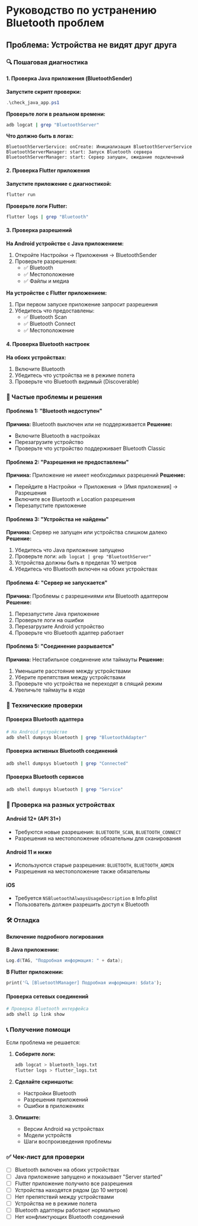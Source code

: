# Руководство по устранению Bluetooth проблем

## Проблема: Устройства не видят друг друга

### 🔍 Пошаговая диагностика

#### 1. Проверка Java приложения (BluetoothSender)

**Запустите скрипт проверки:**
```powershell
.\check_java_app.ps1
```

**Проверьте логи в реальном времени:**
```bash
adb logcat | grep "BluetoothServer"
```

**Что должно быть в логах:**
```
BluetoothServerService: onCreate: Инициализация BluetoothServerService
BluetoothServerManager: start: Запуск Bluetooth сервера
BluetoothServerManager: start: Сервер запущен, ожидание подключений
```

#### 2. Проверка Flutter приложения

**Запустите приложение с диагностикой:**
```bash
flutter run
```

**Проверьте логи Flutter:**
```bash
flutter logs | grep "Bluetooth"
```

#### 3. Проверка разрешений

**На Android устройстве с Java приложением:**
1. Откройте Настройки → Приложения → BluetoothSender
2. Проверьте разрешения:
   - ✅ Bluetooth
   - ✅ Местоположение
   - ✅ Файлы и медиа

**На устройстве с Flutter приложением:**
1. При первом запуске приложение запросит разрешения
2. Убедитесь что предоставлены:
   - ✅ Bluetooth Scan
   - ✅ Bluetooth Connect
   - ✅ Местоположение

#### 4. Проверка Bluetooth настроек

**На обоих устройствах:**
1. Включите Bluetooth
2. Убедитесь что устройства не в режиме полета
3. Проверьте что Bluetooth видимый (Discoverable)

### 🚨 Частые проблемы и решения

#### Проблема 1: "Bluetooth недоступен"
**Причина:** Bluetooth выключен или не поддерживается
**Решение:**
- Включите Bluetooth в настройках
- Перезагрузите устройство
- Проверьте что устройство поддерживает Bluetooth Classic

#### Проблема 2: "Разрешения не предоставлены"
**Причина:** Приложение не имеет необходимых разрешений
**Решение:**
- Перейдите в Настройки → Приложения → [Имя приложения] → Разрешения
- Включите все Bluetooth и Location разрешения
- Перезапустите приложение

#### Проблема 3: "Устройства не найдены"
**Причина:** Сервер не запущен или устройства слишком далеко
**Решение:**
1. Убедитесь что Java приложение запущено
2. Проверьте логи: `adb logcat | grep "BluetoothServer"`
3. Устройства должны быть в пределах 10 метров
4. Убедитесь что Bluetooth включен на обоих устройствах

#### Проблема 4: "Сервер не запускается"
**Причина:** Проблемы с разрешениями или Bluetooth адаптером
**Решение:**
1. Перезапустите Java приложение
2. Проверьте логи на ошибки
3. Перезагрузите Android устройство
4. Проверьте что Bluetooth адаптер работает

#### Проблема 5: "Соединение разрывается"
**Причина:** Нестабильное соединение или таймауты
**Решение:**
1. Уменьшите расстояние между устройствами
2. Уберите препятствия между устройствами
3. Проверьте что устройства не переходят в спящий режим
4. Увеличьте таймауты в коде

### 🔧 Технические проверки

#### Проверка Bluetooth адаптера
```bash
# На Android устройстве
adb shell dumpsys bluetooth | grep "BluetoothAdapter"
```

#### Проверка активных Bluetooth соединений
```bash
adb shell dumpsys bluetooth | grep "Connected"
```

#### Проверка Bluetooth сервисов
```bash
adb shell dumpsys bluetooth | grep "Service"
```

### 📱 Проверка на разных устройствах

#### Android 12+ (API 31+)
- Требуются новые разрешения: `BLUETOOTH_SCAN`, `BLUETOOTH_CONNECT`
- Разрешения на местоположение обязательны для сканирования

#### Android 11 и ниже
- Используются старые разрешения: `BLUETOOTH`, `BLUETOOTH_ADMIN`
- Разрешения на местоположение также обязательны

#### iOS
- Требуется `NSBluetoothAlwaysUsageDescription` в Info.plist
- Пользователь должен разрешить доступ к Bluetooth

### 🛠️ Отладка

#### Включение подробного логирования

**В Java приложении:**
```java
Log.d(TAG, "Подробная информация: " + data);
```

**В Flutter приложении:**
```dart
print('🔍 [BluetoothManager] Подробная информация: $data');
```

#### Проверка сетевых соединений
```bash
# Проверка Bluetooth интерфейса
adb shell ip link show
```

### 📞 Получение помощи

Если проблема не решается:

1. **Соберите логи:**
   ```bash
   adb logcat > bluetooth_logs.txt
   flutter logs > flutter_logs.txt
   ```

2. **Сделайте скриншоты:**
   - Настройки Bluetooth
   - Разрешения приложений
   - Ошибки в приложениях

3. **Опишите:**
   - Версии Android на устройствах
   - Модели устройств
   - Шаги воспроизведения проблемы

### ✅ Чек-лист для проверки

- [ ] Bluetooth включен на обоих устройствах
- [ ] Java приложение запущено и показывает "Server started"
- [ ] Flutter приложение получило все разрешения
- [ ] Устройства находятся рядом (до 10 метров)
- [ ] Нет препятствий между устройствами
- [ ] Устройства не в режиме полета
- [ ] Bluetooth адаптеры работают нормально
- [ ] Нет конфликтующих Bluetooth соединений 